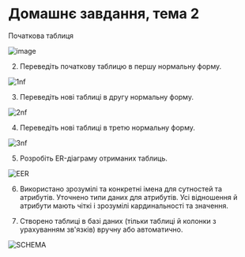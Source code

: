 # Домашнє завдання, тема 2

Початкова таблиця

![image](https://github.com/user-attachments/assets/28a003d7-64ec-4e26-b063-7c05ec5078e3)

2) Переведіть початкову таблицю в першу нормальну форму.

![1nf](https://github.com/user-attachments/assets/e115c383-6ed8-4c3a-bece-afd78719df7d)


3) Переведіть нові таблиці в другу нормальну форму.

![2nf](https://github.com/user-attachments/assets/610381f8-c2f3-4010-bd6d-f12ec3d8336a)


4) Переведіть нові таблиці в третю нормальну форму.

![3nf](https://github.com/user-attachments/assets/36cfe45f-97fa-4f7a-9260-8b3074d2e4f5)


5) Розробіть ER-діаграму отриманих таблиць.

![EER](https://github.com/user-attachments/assets/5d35a5fe-b420-45a8-b231-0873537afddd)

6) Використано зрозумілі та конкретні імена для сутностей та атрибутів. Уточнено типи даних для атрибутів. Усі відношення й атрибути мають чіткі і зрозумілі кардинальності та значення.

7) Створено таблиці в базі даних (тільки таблиці й колонки з урахуванням зв'язків) вручну або автоматично.

![SCHEMA](https://github.com/user-attachments/assets/e9d1cc09-79db-43bb-83ee-fba20884ac28)
